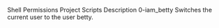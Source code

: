 Shell Permissions Project
Scripts Description
0-iam_betty Switches the current user to the user betty.
